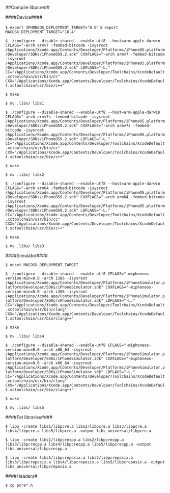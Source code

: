##Compile libpcre##

####Device####

`$ export IPHONEOS_DEPLOYMENT_TARGET="8.0"`
`$ export MACOSX_DEPLOYMENT_TARGET="10.4"`

`$ ./configure --disable-shared --enable-utf8 --host=arm-apple-darwin CFLAGS="-arch armv7 -fembed-bitcode -isysroot /Applications/Xcode.app/Contents/Developer/Platforms/iPhoneOS.platform/Developer/SDKs/iPhoneOS9.2.sdk" CXXFLAGS="-arch armv7 -fembed-bitcode -isysroot /Applications/Xcode.app/Contents/Developer/Platforms/iPhoneOS.platform/Developer/SDKs/iPhoneOS9.2.sdk" LDFLAGS="-L." CC="/Applications/Xcode.app/Contents/Developer/Toolchains/XcodeDefault.xctoolchain/usr/bin/cc" CXX="/Applications/Xcode.app/Contents/Developer/Toolchains/XcodeDefault.xctoolchain/usr/bin/c++"`

`$ make`

`$ mv .libs/ libs1`

`$ ./configure --disable-shared --enable-utf8 --host=arm-apple-darwin CFLAGS="-arch armv7s -fembed-bitcode -isysroot /Applications/Xcode.app/Contents/Developer/Platforms/iPhoneOS.platform/Developer/SDKs/iPhoneOS9.2.sdk" CXXFLAGS="-arch armv7s -fembed-bitcode -isysroot /Applications/Xcode.app/Contents/Developer/Platforms/iPhoneOS.platform/Developer/SDKs/iPhoneOS9.2.sdk" LDFLAGS="-L." CC="/Applications/Xcode.app/Contents/Developer/Toolchains/XcodeDefault.xctoolchain/usr/bin/cc" CXX="/Applications/Xcode.app/Contents/Developer/Toolchains/XcodeDefault.xctoolchain/usr/bin/c++"`

`$ make`

`$ mv .libs/ libs2`

`$ ./configure --disable-shared --enable-utf8 --host=arm-apple-darwin CFLAGS="-arch arm64 -fembed-bitcode -isysroot /Applications/Xcode.app/Contents/Developer/Platforms/iPhoneOS.platform/Developer/SDKs/iPhoneOS9.2.sdk" CXXFLAGS="-arch arm64 -fembed-bitcode -isysroot /Applications/Xcode.app/Contents/Developer/Platforms/iPhoneOS.platform/Developer/SDKs/iPhoneOS9.2.sdk" LDFLAGS="-L." CC="/Applications/Xcode.app/Contents/Developer/Toolchains/XcodeDefault.xctoolchain/usr/bin/cc" CXX="/Applications/Xcode.app/Contents/Developer/Toolchains/XcodeDefault.xctoolchain/usr/bin/c++"`

`$ make`

`$ mv .libs/ libs3`

####Simulator####

`$ unset MACOSX_DEPLOYMENT_TARGET`

`$ ./configure --disable-shared --enable-utf8 CFLAGS="-miphoneos-version-min=8.0 -arch i386 -isysroot /Applications/Xcode.app/Contents/Developer/Platforms/iPhoneSimulator.platform/Developer/SDKs/iPhoneSimulator.sdk" CXXFLAGS="-miphoneos-version-min=8.0 -arch i386 -isysroot /Applications/Xcode.app/Contents/Developer/Platforms/iPhoneSimulator.platform/Developer/SDKs/iPhoneSimulator.sdk" LDFLAGS="-L." CC="/Applications/Xcode.app/Contents/Developer/Toolchains/XcodeDefault.xctoolchain/usr/bin/clang" CXX="/Applications/Xcode.app/Contents/Developer/Toolchains/XcodeDefault.xctoolchain/usr/bin/clang++"`

`$ make`

`$ mv .libs/ libs4`

`$ ./configure --disable-shared --enable-utf8 CFLAGS="-miphoneos-version-min=8.0 -arch x86_64 -isysroot /Applications/Xcode.app/Contents/Developer/Platforms/iPhoneSimulator.platform/Developer/SDKs/iPhoneSimulator.sdk" CXXFLAGS="-miphoneos-version-min=8.0 -arch x86_64 -isysroot /Applications/Xcode.app/Contents/Developer/Platforms/iPhoneSimulator.platform/Developer/SDKs/iPhoneSimulator.sdk" LDFLAGS="-L." CC="/Applications/Xcode.app/Contents/Developer/Toolchains/XcodeDefault.xctoolchain/usr/bin/clang" CXX="/Applications/Xcode.app/Contents/Developer/Toolchains/XcodeDefault.xctoolchain/usr/bin/clang++"`

`$ make`

`$ mv .libs/ libs5`

####Fat libraries####

`$ lipo -create libs1/libpcre.a libs2/libpcre.a libs3/libpcre.a libs4/libpcre.a libs5/libpcre.a -output libs_universal/libpcre.a`

`$ lipo -create libs1/libpcrecpp.a libs2/libpcrecpp.a libs3/libpcrecpp.a libs4/libpcrecpp.a libs5/libpcrecpp.a -output libs_universal/libpcrecpp.a`

`$ lipo -create libs1/libpcreposix.a libs2/libpcreposix.a libs3/libpcreposix.a libs4/libpcreposix.a libs5/libpcreposix.a -output libs_universal/libpcreposix.a`

####Headers#

`$ cp pcre*.h`

